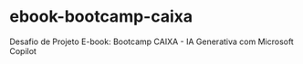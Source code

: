 # ebook-bootcamp-caixa
Desafio de Projeto E-book: Bootcamp CAIXA - IA Generativa com Microsoft Copilot
